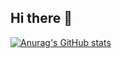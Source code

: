 ## Hi there 👋

[![Anurag's GitHub stats](https://github-readme-stats.vercel.app/api?username=SprInec)](https://github.com/anuraghazra/github-readme-stats)


